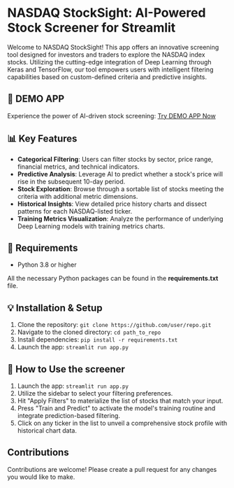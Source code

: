 # NASDAQ StockSight: AI-Powered Stock Screener for Streamlit

Welcome to NASDAQ StockSight! This app offers an innovative screening tool designed for investors and traders to explore the NASDAQ index stocks. Utilizing the cutting-edge integration of Deep Learning through Keras and TensorFlow, our tool empowers users with intelligent filtering capabilities based on custom-defined criteria and predictive insights.

## 🚀 DEMO APP
Experience the power of AI-driven stock screening: [Try DEMO APP Now](https://ai-nasdaq-stock-screener.streamlit.app/)

## 📊 Key Features
- **Categorical Filtering**: Users can filter stocks by sector, price range, financial metrics, and technical indicators.
- **Predictive Analysis**: Leverage AI to predict whether a stock's price will rise in the subsequent 10-day period.
- **Stock Exploration**: Browse through a sortable list of stocks meeting the criteria with additional metric dimensions.
- **Historical Insights**: View detailed price history charts and dissect patterns for each NASDAQ-listed ticker.
- **Training Metrics Visualization**: Analyze the performance of underlying Deep Learning models with training metrics charts.

## 🔧 Requirements
- Python 3.8 or higher

All the necessary Python packages can be found in the **requirements.txt** file.

## 💡 Installation & Setup
1. Clone the repository: `git clone https://github.com/user/repo.git`
2. Navigate to the cloned directory: `cd path_to_repo`
3. Install dependencies: `pip install -r requirements.txt`
4. Launch the app: `streamlit run app.py`

## 🤖 How to Use the screener
1. Launch the app: `streamlit run app.py`
2. Utilize the sidebar to select your filtering preferences.
3. Hit "Apply Filters" to materialize the list of stocks that match your input.
4. Press "Train and Predict" to activate the model's training routine and integrate prediction-based filtering.
5. Click on any ticker in the list to unveil a comprehensive stock profile with historical chart data.

## Contributions
Contributions are welcome! Please create a pull request for any changes you would like to make.
